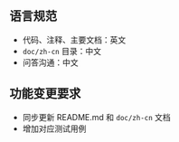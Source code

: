 ## 语言规范
- 代码、注释、主要文档：英文
- `doc/zh-cn` 目录：中文
- 问答沟通：中文

## 功能变更要求
- 同步更新 README.md 和 `doc/zh-cn` 文档
- 增加对应测试用例
